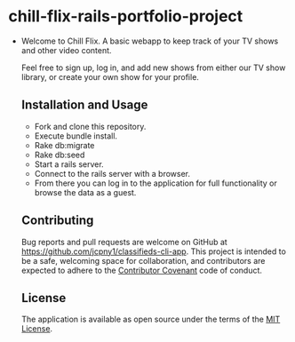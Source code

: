 # chill-flix-rails-portfolio-project

* Welcome to Chill Flix. A basic webapp to keep track of your TV shows and other video content.

  Feel free to sign up, log in, and add new shows from either our TV show library, or create your own show for your profile.

  ## Installation and Usage

  * Fork and clone this repository.
  * Execute bundle install.
  * Rake db:migrate
  * Rake db:seed
  * Start a rails server.
  * Connect to the rails server with a browser.
  * From there you can log in to the application for full functionality or browse the data as a guest.

  ## Contributing

  Bug reports and pull requests are welcome on GitHub at https://github.com/jcpny1/classifieds-cli-app. This project is intended to be a safe, welcoming space for collaboration, and contributors are expected to adhere to the [Contributor Covenant](http://contributor-covenant.org) code of conduct.

  ## License

  The application is available as open source under the terms of the [MIT License](http://opensource.org/licenses/MIT).
